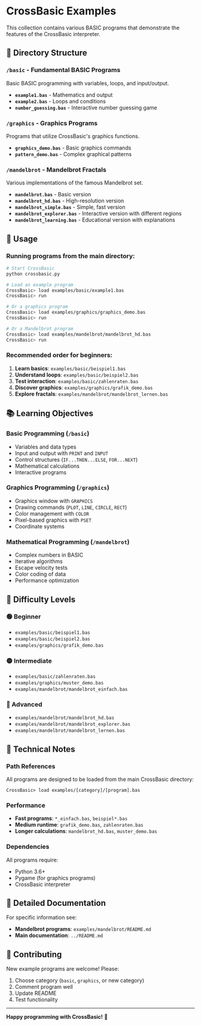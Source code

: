 # CrossBasic Examples

This collection contains various BASIC programs that demonstrate the features of the CrossBasic interpreter.

## 📁 Directory Structure

### `/basic` - Fundamental BASIC Programs
Basic BASIC programming with variables, loops, and input/output.

- **`example1.bas`** - Mathematics and output
- **`example2.bas`** - Loops and conditions  
- **`number_guessing.bas`** - Interactive number guessing game

### `/graphics` - Graphics Programs
Programs that utilize CrossBasic's graphics functions.

- **`graphics_demo.bas`** - Basic graphics commands
- **`pattern_demo.bas`** - Complex graphical patterns

### `/mandelbrot` - Mandelbrot Fractals
Various implementations of the famous Mandelbrot set.

- **`mandelbrot.bas`** - Basic version
- **`mandelbrot_hd.bas`** - High-resolution version
- **`mandelbrot_simple.bas`** - Simple, fast version
- **`mandelbrot_explorer.bas`** - Interactive version with different regions
- **`mandelbrot_learning.bas`** - Educational version with explanations

## 🚀 Usage

### Running programs from the main directory:

```bash
# Start CrossBasic
python crossbasic.py

# Load an example program
CrossBasic> load examples/basic/example1.bas
CrossBasic> run

# Or a graphics program
CrossBasic> load examples/graphics/graphics_demo.bas
CrossBasic> run

# Or a Mandelbrot program
CrossBasic> load examples/mandelbrot/mandelbrot_hd.bas
CrossBasic> run
```

### Recommended order for beginners:

1. **Learn basics**: `examples/basic/beispiel1.bas`
2. **Understand loops**: `examples/basic/beispiel2.bas`
3. **Test interaction**: `examples/basic/zahlenraten.bas`
4. **Discover graphics**: `examples/graphics/grafik_demo.bas`
5. **Explore fractals**: `examples/mandelbrot/mandelbrot_lernen.bas`

## 📚 Learning Objectives

### Basic Programming (`/basic`)
- Variables and data types
- Input and output with `PRINT` and `INPUT`
- Control structures (`IF...THEN...ELSE`, `FOR...NEXT`)
- Mathematical calculations
- Interactive programs

### Graphics Programming (`/graphics`)
- Graphics window with `GRAPHICS`
- Drawing commands (`PLOT`, `LINE`, `CIRCLE`, `RECT`)
- Color management with `COLOR`
- Pixel-based graphics with `PSET`
- Coordinate systems

### Mathematical Programming (`/mandelbrot`)
- Complex numbers in BASIC
- Iterative algorithms
- Escape velocity tests
- Color coding of data
- Performance optimization

## 🎯 Difficulty Levels

### 🟢 Beginner
- `examples/basic/beispiel1.bas`
- `examples/basic/beispiel2.bas`
- `examples/graphics/grafik_demo.bas`

### 🟡 Intermediate
- `examples/basic/zahlenraten.bas`
- `examples/graphics/muster_demo.bas`
- `examples/mandelbrot/mandelbrot_einfach.bas`

### 🔴 Advanced
- `examples/mandelbrot/mandelbrot_hd.bas`
- `examples/mandelbrot/mandelbrot_explorer.bas`
- `examples/mandelbrot/mandelbrot_lernen.bas`

## 🔧 Technical Notes

### Path References
All programs are designed to be loaded from the main CrossBasic directory:
```
CrossBasic> load examples/[category]/[program].bas
```

### Performance
- **Fast programs**: `*_einfach.bas`, `beispiel*.bas`
- **Medium runtime**: `grafik_demo.bas`, `zahlenraten.bas`
- **Longer calculations**: `mandelbrot_hd.bas`, `muster_demo.bas`

### Dependencies
All programs require:
- Python 3.6+
- Pygame (for graphics programs)
- CrossBasic interpreter

## 📖 Detailed Documentation

For specific information see:
- **Mandelbrot programs**: `examples/mandelbrot/README.md`
- **Main documentation**: `../README.md`

## 🤝 Contributing

New example programs are welcome! Please:
1. Choose category (`basic`, `graphics`, or new category)
2. Comment program well
3. Update README
4. Test functionality

---

**Happy programming with CrossBasic!** 🎉
